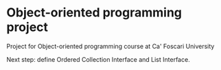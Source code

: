 # Object-oriented programming project
Project for Object-oriented programming course at Ca' Foscari University

Next step: define Ordered Collection Interface and List Interface.
